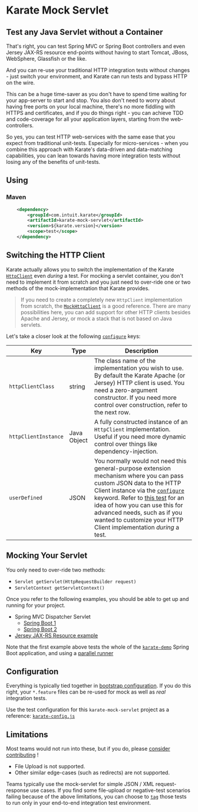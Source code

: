 # Karate Mock Servlet

## Test any Java Servlet without a Container
That's right, you can test Spring MVC or Spring Boot controllers and even Jersey JAX-RS resource end-points without having to start Tomcat, JBoss, WebSphere, Glassfish or the like.

And you can re-use your traditional HTTP integration tests without changes - just switch your environment, and Karate can run tests and bypass HTTP on the wire.

This can be a huge time-saver as you don't have to spend time waiting for your app-server to start and stop. You also don't need to worry about having free ports on your local machine, there's no more fiddling with HTTPS and certificates, and if you do things right - you can achieve TDD and code-coverage for all your application layers, starting from the web-controllers.

So yes, you can test HTTP web-services with the same ease that you expect from traditional unit-tests. Especially for micro-services - when you combine this approach with Karate's data-driven and data-matching capabilities, you can lean towards having more integration tests without losing any of the benefits of unit-tests.

## Using
### Maven

```xml
    <dependency>
        <groupId>com.intuit.karate</groupId>
        <artifactId>karate-mock-servlet</artifactId>
        <version>${karate.version}</version>
        <scope>test</scope>
    </dependency> 
```

## Switching the HTTP Client
Karate actually allows you to switch the implementation of the Karate [`HttpClient`](../karate-core/src/main/java/com/intuit/karate/http/HttpClient.java) even *during* a test. For mocking a servlet container, you don't need to implement it from scratch and you just need to over-ride one or two methods of the mock-implementation that Karate provides.

> If you need to create a completely new `HttpClient` implementation from scratch, the [`MockHttpClient`](src/main/java/com/intuit/karate/mock/servlet/MockHttpClient.java) is a good reference. There are many possibilities here, you can add support for other HTTP clients besides Apache and Jersey, or mock a stack that is not based on Java servlets.

Let's take a closer look at the following [`configure`](https://github.com/intuit/karate#configure) keys:

 Key | Type | Description
------ | ---- | ---------
`httpClientClass` | string | The class name of the implementation you wish to use. By default the Karate Apache (or Jersey) HTTP client is used. You need a zero-argument constructor. If you need more control over construction, refer to the next row.
`httpClientInstance` | Java Object | A fully constructed instance of an `HttpClient` implementation. Useful if you need more dynamic control over things like dependency-injection.
`userDefined` | JSON | You normally would not need this general-purpose extension mechanism where you can pass custom JSON data to the HTTP Client instance via the [`configure`](https://github.com/intuit/karate#configure) keyword. Refer to [this test](../karate-core/src/test/java/com/intuit/karate/http/HttpClientTest.java) for an idea of how you can use this for advanced needs, such as if you wanted to customize your HTTP Client implementation *during* a test.

## Mocking Your Servlet
You only need to over-ride two methods: 
* `Servlet getServlet(HttpRequestBuilder request)`
* `ServletContext getServletContext()`

Once you refer to the following examples, you should be able to get up and running for your project.
* Spring MVC Dispatcher Servlet
  * [Spring Boot 1](src/test/java/demo/MockSpringMvcServlet.java)
  * [Spring Boot 2](../examples/mock-servlet/src/test/java/payment/mock/servlet/MockSpringMvcServlet.java)
* [Jersey JAX-RS Resource example](src/test/java/mock/jersey/MockJerseyServlet.java)

Note that the first example above tests the whole of the [`karate-demo`](../karate-demo) Spring Boot application, and using a [parallel runner](src/test/java/demo/MockSpringMvcServletTest.java)

## Configuration
Everything is typically tied together in [bootstrap configuration](https://github.com/intuit/karate#configuration). If you do this right, your `*.feature` files can be re-used for mock as well as *real* integration tests.

Use the test configuration for this `karate-mock-servlet` project as a reference: [`karate-config.js`](src/test/java/karate-config.js)

## Limitations
Most teams would not run into these, but if you do, please [consider contributing](https://github.com/intuit/karate/projects/3#card-22529274) !

* File Upload is not supported.
* Other similar edge-cases (such as redirects) are not supported.

Teams typically use the mock-servlet for simple JSON / XML request-response use cases. If you find some file-upload or negative-test scenarios failing because of the above limitations, you can choose to [`tag`](https://github.com/intuit/karate#tags) those tests to run only in your end-to-end integration test environment.





